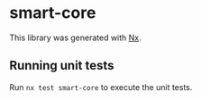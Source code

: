 # smart-core

This library was generated with [Nx](https://nx.dev).

## Running unit tests

Run `nx test smart-core` to execute the unit tests.
